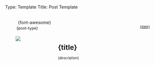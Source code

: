 Type: Template
Title: Post Template

<style>
@import url('https://static.omg.lol/type/fontawesome-free/css/all.css');

.home-post {
    display: flex;
    background-color: var(--background-alt);
    color: var(--foreground);
    align-items: stretch;
    gap: 0;
    padding: 1rem;
    margin: 1rem;
}

.home-post > div {
    padding: 0.1rem;
}

.home-post-header {
    padding: 0.5rem;
    flex-grow: 1;
}

.home-post-image img {
    flex-shrink: 1;
    padding: 0em;
    align-self: flex-start;
    max-width: 15em;
}

.home-post-title {
    padding: 1rem;
    color: var(--{color});
    text-align: left;
}

.home-post-info {
    font-size: 0.8em;
    margin-top: 1rem;
    margin-bottom: 0.5rem;
    text-align: right;
}

.home-post-type {
    display: block;
    margin-bottom: 1rem;
    font-size: 0.8rem;
    border-radius: 10px;
    max-width: fit-content;
    padding: .2rem;
}

.home-post-fa {
    margin-right: .2rem;
    padding-left: .5rem;
    display: inline-block;
}

@media only screen and (max-width: 480px) {
    /* For mobile phones: */
    .home-post {
        flex-direction: column;
        align-items: normal;
    }
    .home-post-title {
        padding: 0;
    }
    .home-post-image {
        padding: 0.5rem;
        margin: auto;
    }
    .home-post-image img {
        max-width: 100%;
        margin: auto;
    }
}
</style>

<div class="home-post" style="border-left: 4px solid var(--{color});">
    <div class="home-post-image">
    <span class="home-post-fa" style="color: var(--{color});">{font-awesome}</span>
        <span class="home-post-type" style="color: var(--{color});">{post-type}</span>
    <a href="{permalink}"><img src={image}></a>
    </div>

<div class="home-post-header">
<div class="home-post-info">
        <i class="fa-solid fa-clock"></i> <a href="{permalink}">{date}</a>
    <div class="home-post-title">
        <h1><span style="text-transform: lowercase; color: var(--{color});">{title}</span></h1>
        <p>{description}</p>
        </div>
    </div>
</div>
</div>